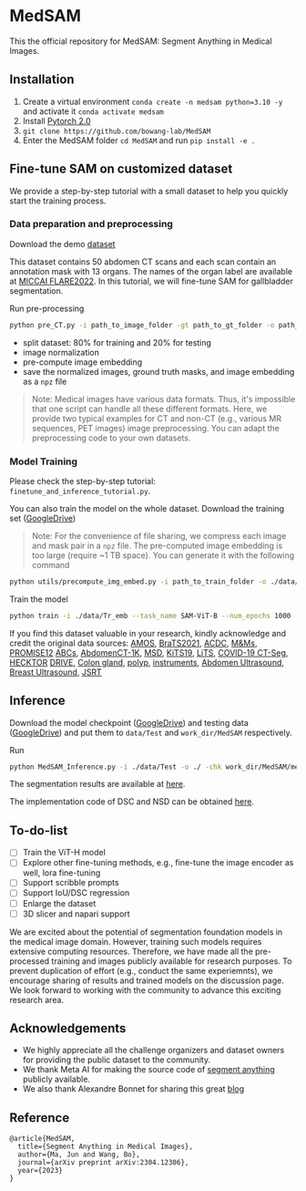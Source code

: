 # MedSAM
This the official repository for MedSAM: Segment Anything in Medical Images.


## Installation 
1. Create a virtual environment `conda create -n medsam python=3.10 -y` and activate it `conda activate medsam`
2. Install [Pytorch 2.0](https://pytorch.org/)
3. `git clone https://github.com/bowang-lab/MedSAM`
4. Enter the MedSAM folder `cd MedSAM` and run `pip install -e .`


## Fine-tune SAM on customized dataset

We provide a step-by-step tutorial with a small dataset to help you quickly start the training process.

### Data preparation and preprocessing

Download the demo [dataset](https://zenodo.org/record/7860267)

This dataset contains 50 abdomen CT scans and each scan contain an annotation mask with 13 organs. The names of the organ label are available at [MICCAI FLARE2022](https://flare22.grand-challenge.org/).
In this tutorial, we will fine-tune SAM for gallbladder segmentation.

Run pre-processing


```bash
python pre_CT.py -i path_to_image_folder -gt path_to_gt_folder -o path_to_output
```

- split dataset: 80% for training and 20% for testing
- image normalization
- pre-compute image embedding
- save the normalized images, ground truth masks, and image embedding as a `npz` file


> Note: Medical images have various data formats. Thus, it's impossible that one script can handle all these different formats. Here, we provide two typical examples for CT and non-CT (e.g., various MR sequences, PET images) image preprocessing. You can adapt the preprocessing code to your own datasets.


### Model Training

Please check the step-by-step tutorial: `finetune_and_inference_tutorial.py`.

You can also train the model on the whole dataset. 
Download the training set ([GoogleDrive](https://drive.google.com/drive/folders/1pwpAkWPe6czxkATG9SmVV0TP62NZiKld?usp=share_link))

> Note: For the convenience of file sharing, we compress each image and mask pair in a `npz` file. The pre-computed image embedding is too large (require ~1 TB space). You can generate it with the following command


```bash
python utils/precompute_img_embed.py -i path_to_train_folder -o ./data/Tr_emb
```


Train the model

```bash
python train -i ./data/Tr_emb --task_name SAM-ViT-B --num_epochs 1000 --batch_size 8 --lr 1e-5
```

If you find this dataset valuable in your research, kindly acknowledge and credit the original data sources: [AMOS](https://zenodo.org/record/7262581), [BraTS2021](http://braintumorsegmentation.org/), [ACDC](https://www.creatis.insa-lyon.fr/Challenge/acdc/), [M\&Ms](https://www.ub.edu/mnms/), [PROMISE12](https://promise12.grand-challenge.org/) [ABCs](https://abcs.mgh.harvard.edu/), [AbdomenCT-1K](https://ieeexplore.ieee.org/document/9497733), [MSD](http://medicaldecathlon.com/), [KiTS19](https://kits19.grand-challenge.org/), [LiTS](https://competitions.codalab.org/competitions/17094), [COVID-19 CT-Seg](https://github.com/JunMa11/COVID-19-CT-Seg-Benchmark), [HECKTOR](https://www.sciencedirect.com/science/article/pii/S1361841521003819) [DRIVE](https://drive.grand-challenge.org/), [Colon gland](https://www.kaggle.com/datasets/sani84/glasmiccai2015-gland-segmentation), [polyp](https://www.nature.com/articles/s41597-023-01981-y), [instruments](https://www.synapse.org/#!Synapse:syn22427422), [Abdomen Ultrasound](https://www.kaggle.com/datasets/ignaciorlando/ussimandsegm), [Breast Ultrasound](https://www.sciencedirect.com/science/article/pii/S2352340919312181), [JSRT](http://imgcom.jsrt.or.jp/minijsrtdb/)


## Inference

Download the model checkpoint ([GoogleDrive](https://drive.google.com/drive/folders/1bWv_Zs5oYLpGMAvbotnlNXJPq7ltRUvF?usp=share_link)) and testing data ([GoogleDrive](https://drive.google.com/drive/folders/1Qx-4EM0MoarzAfvSIp9fkpk8UBrWM6EP?usp=share_link)) and put them to `data/Test` and `work_dir/MedSAM` respectively. 

Run

```bash
python MedSAM_Inference.py -i ./data/Test -o ./ -chk work_dir/MedSAM/medsam_20230423_vit_b_0.0.1.pth
```

The segmentation results are available at [here](https://drive.google.com/drive/folders/1I8sgCRi30QtMix8DbDBIBTGDM_1FmSaO?usp=sharing).


The implementation code of DSC and NSD can be obtained [here](http://medicaldecathlon.com/files/Surface_distance_based_measures.ipynb).


## To-do-list

- [ ] Train the ViT-H model
- [ ] Explore other fine-tuning methods, e.g., fine-tune the image encoder as well, lora fine-tuning
- [ ] Support scribble prompts
- [ ] Support IoU/DSC regression
- [ ] Enlarge the dataset
- [ ] 3D slicer and napari support

We are excited about the potential of segmentation foundation models in the medical image domain. However, training such models requires extensive computing resources. Therefore, we have made all the pre-processed training and images publicly available for research purposes. To prevent duplication of effort (e.g., conduct the same experiemnts), we encourage sharing of results and trained models on the discussion page. We look forward to working with the community to advance this exciting research area.


## Acknowledgements
- We highly appreciate all the challenge organizers and dataset owners for providing the public dataset to the community. 
- We thank Meta AI for making the source code of [segment anything](https://github.com/facebookresearch/segment-anything) publicly available.
- We also thank Alexandre Bonnet for sharing this great [blog](https://encord.com/blog/learn-how-to-fine-tune-the-segment-anything-model-sam/)


## Reference

```
@article{MedSAM,
  title={Segment Anything in Medical Images},
  author={Ma, Jun and Wang, Bo},
  journal={arXiv preprint arXiv:2304.12306},
  year={2023}
}
```
